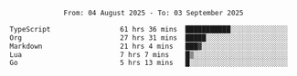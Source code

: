 <div align="center">
<p style="text-align: center;">
<!--START_SECTION:waka-->

```txt
From: 04 August 2025 - To: 03 September 2025

TypeScript                 61 hrs 36 mins  ███████████░░░░░░░░░░░░░░   44.15 %
Org                        27 hrs 31 mins  █████░░░░░░░░░░░░░░░░░░░░   19.72 %
Markdown                   21 hrs 4 mins   ███▓░░░░░░░░░░░░░░░░░░░░░   15.10 %
Lua                        7 hrs 7 mins    █▒░░░░░░░░░░░░░░░░░░░░░░░   05.10 %
Go                         5 hrs 13 mins   █░░░░░░░░░░░░░░░░░░░░░░░░   03.75 %
```

<!--END_SECTION:waka-->
</p>
</div>
